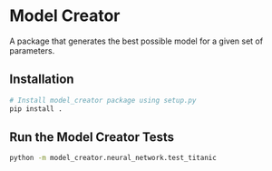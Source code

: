 # Model Creator

A package that generates the best possible model for a given set of parameters.

## Installation

```bash
# Install model_creator package using setup.py
pip install .
```

## Run the Model Creator Tests

```bash
python -m model_creator.neural_network.test_titanic
```
